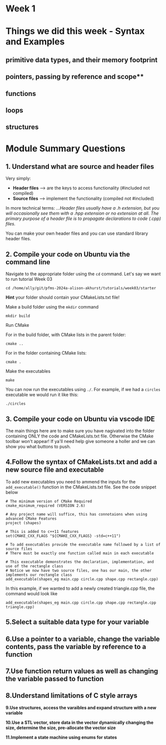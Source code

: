 Week 1 
=========================
# Things we did this week - Syntax and Examples
## primitive data types, and their memory footprint


## pointers, passing by reference and scope**


## functions


## loops


## structures 

# Module Summary Questions

## 1. Understand what are source and header files

Very simply: 
- **Header files** --> are the keys to access functionality (#included not compiled)
- **Source files** -->  implement the functionality (compiled not #included)

In more technical terms: *...Header files usually have a .h extension, but you will occasionally see them with a .hpp extension or no extension at all. The primary purpose of a header file is to propagate declarations to code (.cpp) files.*

You can make your own header files and you can use standard library header files.

## 2. Compile your code on Ubuntu via the command line
Navigate to the appropriate folder using the `cd` command. Let's say we want to run tutorial Week 03

`cd /home/ally/git/pfms-2024a-alison-akhurst/tutorials/week03/starter`

**Hint** your folder should contain your CMakeLists.txt file!

Make a build folder using the `mkdir` command

`mkdir build`

Run CMake

For in the build folder, with CMake lists in the parent folder:

`cmake ..`

For in the folder containing CMake lists:

`cmake .`

Make the executables

`make`

You can now run the executables using `./`. For example, if we had a `circles` executable we would run it like this:

`./circles`


## 3. Compile your code on Ubuntu via vscode IDE

The main things here are to make sure you have nagivated into the folder containing ONLY the code and CMakeLists.txt file. Otherwise the CMake toolbar won't appear! If ya'll need help give someone a holler and we can show you what buttons to push.


## 4.Follow the syntax of CMakeLists.txt and add a new source file and executable

To add new executables you need to ammend the inputs for the `add_executable()` function in the CMakeLists.txt file. See the code snippet below 
```
# The minimum version of CMake Required 
cmake_minimum_required (VERSION 2.6)

# Any project name will suffice, this has connotaions when using advanced CMake Features
project (shapes)

# This is added to c++11 features
set(CMAKE_CXX_FLAGS "${CMAKE_CXX_FLAGS} -std=c++11")

# To add executables provide the executable name followed by a list of source files
# There must be exactly one function called main in each executable

# This executable demonstrates the declaration, implementation, and use of the rectangle class
# Notice we now have two source files, one has our main, the other implements our rectangle class
add_executable(shapes_eg main.cpp circle.cpp shape.cpp rectangle.cpp)
```
In this example, if we wanted to add a newly created triangle.cpp file, the  command would look like 

`add_executable(shapes_eg main.cpp circle.cpp shape.cpp rectangle.cpp triangle.cpp)`


## 5.Select a suitable data type for your variable



## 6.Use a pointer to a variable, change the variable contents, pass the variable by reference to a function




## 7.Use function return values as well as changing the variable passed to function




## 8.Understand limitations of C style arrays




**9.Use structures, access the varaibles and expand structure with a new variable**




**10.Use a STL vector, store data in the vector dynamically changing the size, determine the size, pre-allocate the vector size**




**11.Implement a state machine using enums for states**


